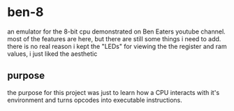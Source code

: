 # ben-8
an emulator for the 8-bit cpu demonstrated on Ben Eaters youtube channel. <br>
most of the features are here, but there are still some things i need to add. <br>
there is no real reason i kept the "LEDs" for viewing the the register and ram values, i just liked the aesthetic

## purpose
the purpose for this project was just to learn how a CPU interacts with it's environment and turns opcodes into executable instructions. <br>
